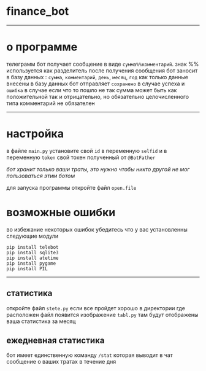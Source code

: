 # finance_bot
_________________________
о программе
==============

телеграмм бот получает сообщение в виде `сумма%%комментарий`.
знак %% используется как разделитель
после получения сообщения бот заносит в базу данных : `сумма`, `комментарий`, `день`, `месяц`, `год`
как только данные внесены в базу данных бот отправляет `сохранено` в случае успеха и `ошибка` в случае если что то пошло не так
сумма может быть как положительной так и отрицательно, но обязательно целочисленного типа
комментарий не обязателен
_______________________________
настройка
========
в файле `main.py` установите свой `id` в переменную `selfid` и в переменную `token` свой токен полученный от `@BotFather`

_*бот хранит только ваши траты, это нужно чтобы никто другой не мог пользоваться этим ботом*_

для запуска программы откройте файл `open.file`

возможные ошибки
================
во избежание некоторых ошибок убедитесь что у вас установленны следующие модули
```Batchfile
pip install telebot
pip install sqlite3
pip install atetime
pip install pygame
pip install PIL 
```
_______________________
статистика
----------
откройте файл `stete.py` если все пройдет хорошо в директории где расположен файл появится изображение `tabl.py` там будут отображены ваша статистика за месяц

ежедневная статистика
---------------------
бот имеет единственную команду `/stat` которая выводит в чат сообщение о ваших тратах в течение дня
